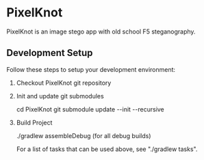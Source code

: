 PixelKnot
=========

PixelKnot is an image stego app with old school F5 steganography.

## Development Setup

Follow these steps to setup your development environment:

1. Checkout PixelKnot git repository
2. Init and update git submodules

    cd PixelKnot
    git submodule update --init --recursive

3. Build Project

   ./gradlew assembleDebug (for all debug builds)

   For a list of tasks that can be used above, see "./gradlew tasks".
